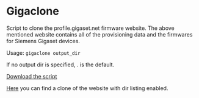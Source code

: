 # Gigaclone

Script to clone the profile.gigaset.net firmware website.
The above mentioned website contains all of the provisioning data and the firmwares for Siemens Gigaset devices.

Usage: ```gigaclone output_dir```

If no output dir is specified, . is the default.

[Download the script](https://github.com/danog/gigaclone/raw/master/gigaclone)

[Here](https://drive.google.com/folder/d/0BxR2TDd0sswGR294T3lxVGxUM3c/edit) you can find a clone of the website with dir listing enabled.
